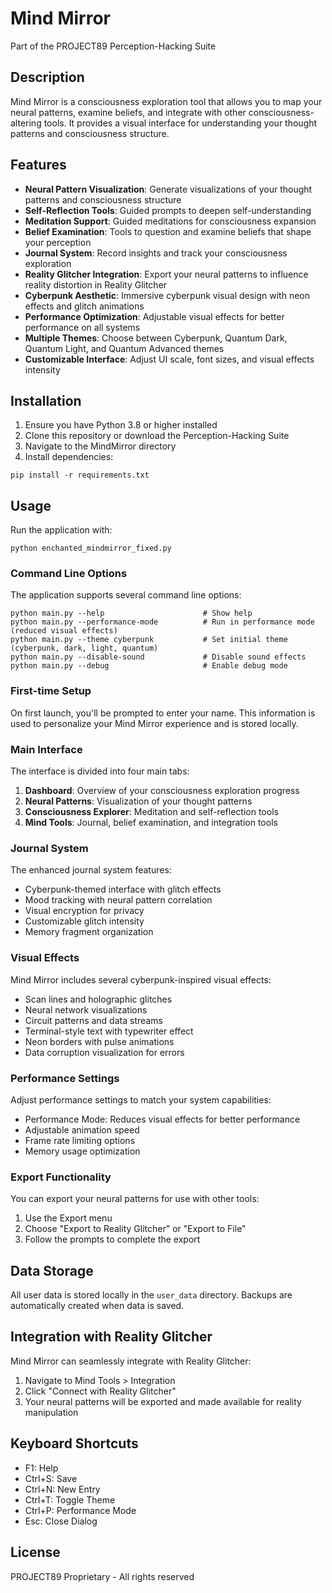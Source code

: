 # Mind Mirror

Part of the PROJECT89 Perception-Hacking Suite

## Description

Mind Mirror is a consciousness exploration tool that allows you to map your neural patterns, examine beliefs, and integrate with other consciousness-altering tools. It provides a visual interface for understanding your thought patterns and consciousness structure.

## Features

- **Neural Pattern Visualization**: Generate visualizations of your thought patterns and consciousness structure
- **Self-Reflection Tools**: Guided prompts to deepen self-understanding
- **Meditation Support**: Guided meditations for consciousness expansion
- **Belief Examination**: Tools to question and examine beliefs that shape your perception
- **Journal System**: Record insights and track your consciousness exploration
- **Reality Glitcher Integration**: Export your neural patterns to influence reality distortion in Reality Glitcher
- **Cyberpunk Aesthetic**: Immersive cyberpunk visual design with neon effects and glitch animations
- **Performance Optimization**: Adjustable visual effects for better performance on all systems
- **Multiple Themes**: Choose between Cyberpunk, Quantum Dark, Quantum Light, and Quantum Advanced themes
- **Customizable Interface**: Adjust UI scale, font sizes, and visual effects intensity

## Installation

1. Ensure you have Python 3.8 or higher installed
2. Clone this repository or download the Perception-Hacking Suite
3. Navigate to the MindMirror directory
4. Install dependencies:

```
pip install -r requirements.txt
```

## Usage

Run the application with:

```
python enchanted_mindmirror_fixed.py
```

### Command Line Options

The application supports several command line options:

```
python main.py --help                      # Show help
python main.py --performance-mode          # Run in performance mode (reduced visual effects)
python main.py --theme cyberpunk           # Set initial theme (cyberpunk, dark, light, quantum)
python main.py --disable-sound             # Disable sound effects
python main.py --debug                     # Enable debug mode
```

### First-time Setup

On first launch, you'll be prompted to enter your name. This information is used to personalize your Mind Mirror experience and is stored locally.

### Main Interface

The interface is divided into four main tabs:

1. **Dashboard**: Overview of your consciousness exploration progress
2. **Neural Patterns**: Visualization of your thought patterns
3. **Consciousness Explorer**: Meditation and self-reflection tools
4. **Mind Tools**: Journal, belief examination, and integration tools

### Journal System

The enhanced journal system features:

- Cyberpunk-themed interface with glitch effects
- Mood tracking with neural pattern correlation
- Visual encryption for privacy
- Customizable glitch intensity
- Memory fragment organization

### Visual Effects

Mind Mirror includes several cyberpunk-inspired visual effects:

- Scan lines and holographic glitches
- Neural network visualizations
- Circuit patterns and data streams
- Terminal-style text with typewriter effect
- Neon borders with pulse animations
- Data corruption visualization for errors

### Performance Settings

Adjust performance settings to match your system capabilities:

- Performance Mode: Reduces visual effects for better performance
- Adjustable animation speed
- Frame rate limiting options
- Memory usage optimization

### Export Functionality

You can export your neural patterns for use with other tools:

1. Use the Export menu
2. Choose "Export to Reality Glitcher" or "Export to File"
3. Follow the prompts to complete the export

## Data Storage

All user data is stored locally in the `user_data` directory. Backups are automatically created when data is saved.

## Integration with Reality Glitcher

Mind Mirror can seamlessly integrate with Reality Glitcher:

1. Navigate to Mind Tools > Integration
2. Click "Connect with Reality Glitcher"
3. Your neural patterns will be exported and made available for reality manipulation

## Keyboard Shortcuts

- F1: Help
- Ctrl+S: Save
- Ctrl+N: New Entry
- Ctrl+T: Toggle Theme
- Ctrl+P: Performance Mode
- Esc: Close Dialog

## License

PROJECT89 Proprietary - All rights reserved